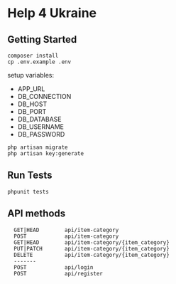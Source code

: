 # Help 4 Ukraine

## Getting Started
```
composer install
cp .env.example .env
```
setup variables:
- APP_URL
- DB_CONNECTION
- DB_HOST
- DB_PORT
- DB_DATABASE
- DB_USERNAME
- DB_PASSWORD

```
php artisan migrate
php artisan key:generate
```

## Run Tests
```
phpunit tests
```

## API methods
```
  GET|HEAD        api/item-category
  POST            api/item-category
  GET|HEAD        api/item-category/{item_category}
  PUT|PATCH       api/item-category/{item_category}
  DELETE          api/item-category/{item_category}
  -------
  POST            api/login
  POST            api/register

```